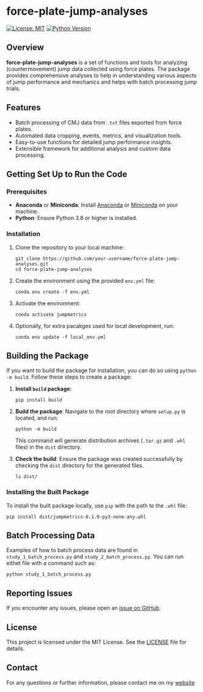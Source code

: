 # force-plate-jump-analyses

[![License: MIT](https://img.shields.io/badge/License-MIT-yellow.svg)](https://opensource.org/licenses/MIT)
[![Python Version](https://img.shields.io/badge/python-3.8%2B-blue.svg)](https://www.python.org/downloads/)

## Overview
**force-plate-jump-analyses** is a set of functions and tools for analyzing (countermovement) jump data collected using force plates. The package provides comprehensive analyses to help in understanding various aspects of jump performance and mechanics and helps with batch processing jump trials.

## Features
- Batch processing of CMJ data from `.txt` files exported from force plates.
- Automated data cropping, events, metrics, and visualization tools.
- Easy-to-use functions for detailed jump performance insights.
- Extensible framework for additional analysis and custom data processing.

## Getting Set Up to Run the Code
### Prerequisites
- **Anaconda** or **Miniconda**: Install [Anaconda](https://anaconda.org) or [Miniconda](https://docs.anaconda.com/miniconda/) on your machine.
- **Python**: Ensure Python 3.8 or higher is installed.

### Installation
1. Clone the repository to your local machine:
    ```
    git clone https://github.com/your-username/force-plate-jump-analyses.git
    cd force-plate-jump-analyses
    ```

2. Create the environment using the provided `env.yml` file:
    ```
    conda env create -f env.yml
    ```

3. Activate the environment:
    ```
    conda activate jumpmetrics
    ```

4. Optionally, for extra pacakges used for local development, run:
    ```
    conda env update -f local_env.yml
    ```

## Building the Package
If you want to build the package for installation, you can do so using `python -m build`. Follow these steps to create a package:

1. **Install `build` package**:
    ```
    pip install build
    ```

2. **Build the package**:
    Navigate to the root directory where `setup.py` is located, and run:
    ```
    python -m build
    ```

    This command will generate distribution archives (`.tar.gz` and `.whl` files) in the `dist` directory.

3. **Check the build**:
    Ensure the package was created successfully by checking the `dist` directory for the generated files.

    ```
    ls dist/
    ```


### Installing the Built Package
To install the built package locally, use `pip` with the path to the `.whl` file:

`pip install dist/jumpmetrics-0.1.0-py3-none-any.whl`

<!-- 
## Detailed Documentation
For a complete guide on available functions and their usage, please refer to the [Documentation](./docs).

## Contributing
We welcome contributions! Please read our [Contributing Guide](./CONTRIBUTING.md) to learn how you can help improve this project.
-->

## Batch Processing Data
Examples of how to batch process data are found in `study_1_batch_process.py` and `study_2_batch_process.py`. You can run eithet file with a command such as:
```
python study_1_batch_process.py
```

## Reporting Issues
If you encounter any issues, please open an [issue on GitHub](https://github.com/stevenhirsch/force-plate-jump-analyses/issues).

## License
This project is licensed under the MIT License. See the [LICENSE](./LICENSE) file for details.

## Contact
For any questions or further information, please contact me on my [website](https://www.stevenhirsch.ca/contact/)
<!--
## Acknowledgements
Special thanks to everyone who has contributed to the development of this package.

## Additional Resources
- [Force Plate Analysis Fundamentals](https://example.com/force-plate-analysis)
- [CMJ Performance Analysis Techniques](https://example.com/cmj-performance)

## Changelog
For detailed information on recent updates, check the [Changelog](./CHANGELOG.md).
-->